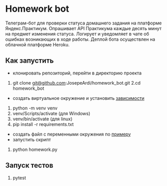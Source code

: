 # Homework bot
 Телеграм-бот для проверки статуса домашнего задания на платформе Яндекс.Практикум. Опрашивает API Практикума каждые десять минут на предмет изменения статуса. Логирует и уведомляет в чате об ошибках возникающих в ходе работы. Деплой бота осуществлен на облачной платформе Heroku.

## Как запустить
* клонировать репозиторий, перейти в директорию проекта
1. git clone git@github.com:JosepeArdi/homework_bot.git
2.cd homework_bot
* создать виртуальное окружение и установить [зависимости](requirements.txt)
1. python -m venv venv
2. venv/Scripts/activate (для Windows)
3. venv/bin/activate (для linux)
1. pip install -r requirements.txt
* создать файл с переменными окружения по [примеру](.env.example)
* запустить скрипт
1. python homework.py
## Запуск тестов
1. pytest

